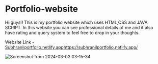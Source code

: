 # Portfolio-website

Hi guys!! This is my portfolio website which uses HTML,CSS and JAVA SCRIPT.
In this website you can see professional details of me and it also have rating and query system to feel free to drop in your thoughts.

Website Link - [Subhranilportfolio.netlify.app](https://subhranilportfolio.netlify.app/)https://subhranilportfolio.netlify.app/



![Screenshot from 2024-03-03 03-15-34](https://github.com/Subhranil2152/Portfolio-website/assets/97818707/fc95671e-4001-4a80-b2da-7bc5e5efe9cc)
